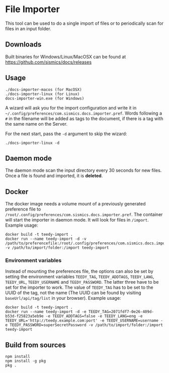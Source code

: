 # File Importer

This tool can be used to do a single import of files or to periodically scan for files in an input folder.

## Downloads

Built binaries for Windows/Linux/MacOSX can be found at <https://github.com/sismics/docs/releases>

## Usage

```console
./docs-importer-macos (for MacOSX)
./docs-importer-linux (for Linux)
docs-importer-win.exe (for Windows)
```

A wizard will ask you for the import configuration and write it in `~/.config/preferences/com.sismics.docs.importer.pref`.
Words following a `#` in the filename will be added as tags to the document, if there is a tag with the same name on the Server.

For the next start, pass the `-d` argument to skip the wizard:

```console
./docs-importer-linux -d
```

## Daemon mode

The daemon mode scan the input directory every 30 seconds for new files. Once a file is found and imported, it is **deleted**.

## Docker

The docker image needs a volume mount of a previously generated preference file to `/root/.config/preferences/com.sismics.docs.importer.pref`. The container will start the importer in daemon mode. It will look for files in `/import`.
Example usage:

```
docker build -t teedy-import .
docker run --name teedy-import -d -v /path/to/preferencefile:/root/.config/preferences/com.sismics.docs.importer.pref -v /path/to/import/folder:/import teedy-import
```
### Environment variables
Instead of mounting the preferences file, the options can also be set by setting the environment variables `TEEDY_TAG`, `TEEDY_ADDTAGS`, `TEEDY_LANG`, `TEEDY_URL`, `TEEDY_USERNAME` and `TEEDY_PASSWORD`.
The latter three have to be set for the importer to work. The value of `TEEDY_TAG` has to be set to the UUID of the tag, not the name (The UUID can be found by visiting `baseUrl/api/tag/list` in your browser).
Example usage:

```
docker build -t teedy-import .
docker run --name teedy-import -d -e TEEDY_TAG=2071fdf7-0e26-409d-b53d-f25823a5eb9e -e TEEDY_ADDTAGS=false -e TEEDY_LANG=eng -e TEEDY_URL='http://teedy.example.com:port' -e TEEDY_USERNAME=username -e TEEDY_PASSWORD=superSecretPassword -v /path/to/import/folder:/import teedy-import
```

## Build from sources

```console
npm install
npm install -g pkg
pkg .
```

